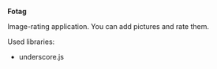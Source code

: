 <b>Fotag</b>

Image-rating application. You can add pictures and rate them. 


Used libraries:
- underscore.js
